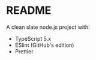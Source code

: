 # README 

A clean slate node.js project with:
- TypeScript 5.x
- ESlint (GitHub's edition)
- Prettier

